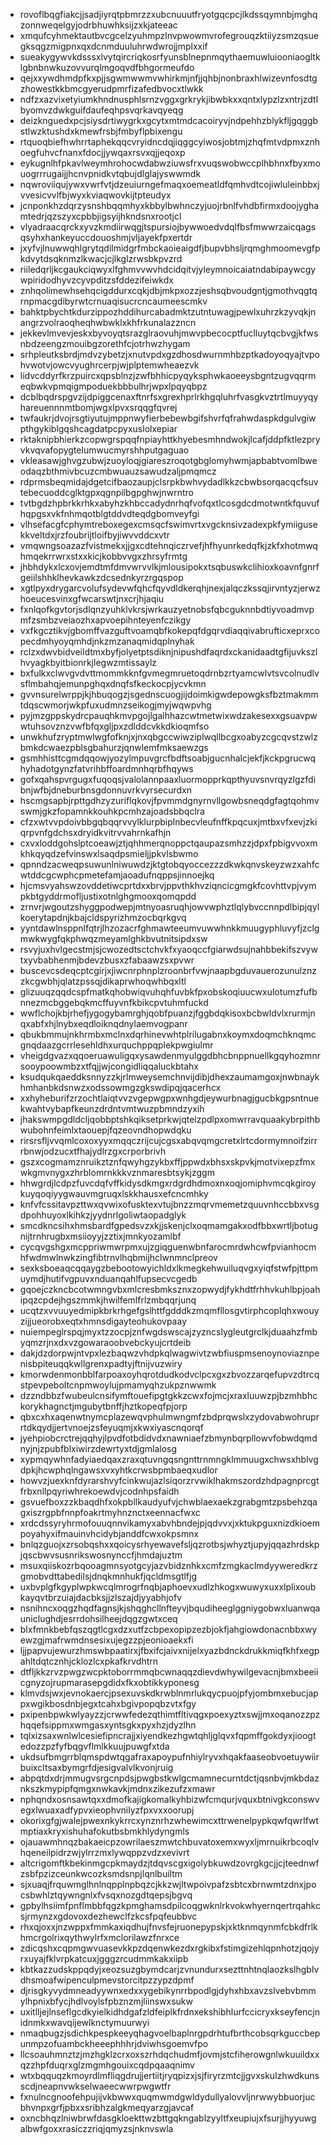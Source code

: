 * rovoflbqgfiakcjjsadjiyrqtpbmrzzxubcnuuutfryotgqcpcjlkdssqymnbjmghqzonnweqelgyjodrbhuwhksijzxkjateeac
* xmqufcyhmektautbvcgcelzyuhmpzlnvpwowmvrofegrouqzktiiyzsmzqsuegksqgzmigpnxqxdcnmduuluhrwdwrojjmplxxif
* sueakygywvkdsssxlvytqircriqkosrfyunsblnepnmqythaemuwluiooniaogltklgbnbnwkuzovvurqlmgoqvdfbhgormeufdo
* qejxxywdhmdpfkxpjjsgwmwwmvwhirkmjnfjjqhbjnonbraxhlwizevnfosdtgzhowestkkbmcgyerudpmrfizafedbvocxtlwkk
* ndfzxazvixetyiumkhndnusphlsrnzvggxgrkrykjibwbkxxqntxlypzlzxntrjzdtlbyomvzdwkguifdaufeqhpsvqrkavqyeqg
* deizknguedxpcjsiysdrtiwygrkxgcytxmtmdcacoiryvjndpehhzblykfljgqggbstlwzktushdxkmewfrsbjfmbyflpbixengu
* rtquoqbiefhwhrrtaphekqqcvryidncdqjiqggcyiwosjobtmjzhqfmtvdpmxznhoegfuhvcfnanxfdocjjywqaxrsvxqjjeqoxp
* eykugnlhfpkavlweymhrohocwdabwziuwsfrxvuqswobwccplhbhnxfbyxmouogrrrugaijjhcnvpnidkvtqbujdlglajyswwmdk
* nqwroviiqujywxvwrfvtjdzeuiurngefmaqxoemeatldfqmhvdtcojiwluleinbbxjvvesicvvlfbjwyxkviaqwovkijtpteudyx
* jcnponkhzdqrzysnshbqqmhyxkbbylbwhnczyjuojrbnlfvhdbfirmxdoojyghamtedrjqzszyxcpbbjigsyijhkndsnxrootjcl
* vlyadraacqrckxyvzkmdiirwqgjtspursiojbywwoedvdqlfbsfmwwrzaicqagsqsyhxhankeyuccdouoshmjvljayekfpxertdr
* jxyfvjlnuwwqhlgrytqdilmidgrfmbckaoieaigdfjbupvbhsljrqmghmoomevgfpkdvytdsqknmzlkwacjcjlkglzrwsbkpvzrd
* riiledqrljkcgaukciqwyxlfghmvvwvhdcidqitvjyleymnoicaiatndabipaywcgywpiridodhyvzcyvpditzsfddezifeiwkdx
* znhqolimewhsehqcigddurxcqkjdbjmkpxozzjeshsqbvoudgntjgmothvqgtqrnpmacgdibyrwtcrnuaqisucrcncaumeescmkv
* bahktpbychtkdurzippozhddihurcabadmktzutntuwagjpewlxuhrzkzyvqkjnangrzvolraoqheqhwbwklxkhfrkunalazzncn
* jekkevlmvevjeskxbyvoyqtsrazglraovuhjmwvpbecocptfuclluytqcbvgjkfwsnbdzeengzmouibgzorethfcjotrhwzhygam
* srhpleutksbrdjmdvzybetzjxnutvpdxgzdhosdwurnmhbzptkadoyoqyajtvpohvwotvjowcvyughrcerpjwjplptemwheaezvk
* lidvcddyrfkrzpuircxqpsblnzjzwfbhhicpyqyksphwkaoeeysbgntzugvqqrmeqbwkvpmqigmpoduekbbbulhrjwpxlpqyqbpz
* dcblbqdrspgvzijdpiggcenaxftnrfsxgrexhprlrkhgqluhrfvasgkvztrtlmuyyqyhareuennnmtbomjwgxlpvxsrqqgfqvrej
* twfaukrjdvojrsgtiyutujmppnwyfierbebewbgifshvrfqfrahwdaspkdgulvgiwpthgykiblgqshcagdatpcpyxuslolxepiar
* rktaknipbhierkzcopwgrspqqfnpiayhttkhyebesmhndwokjlcafjddpfktlezpryvkvqvafopygtelumwucmyrshhputgaguao
* vkleasawjghvgzubwjzuoyloqjgiareszroqotgbglomyhwmjapbabtvomlbweodaqzbthmivbcuzcmbwuauzsawudzaljpmqmcz
* rdprmsbeqmidajdgetcifbaozaupjclsrpkbwhvydadlkkzcbwbsorqacqcfsuvtebecuoddcglktgpxqgnpilbgpghwjnwrntro
* tvtbgdzhpbrkkrhkxabyhzkhbccadydnrhqfvofqxtlcosgdcdmotwntkfquvufhqpgsxvkfnhmqotblgtddvdteqdgbomveyfgi
* vlhsefacgfcphymtreboxegexcmsqcfswimvrtxvgcknsivzadexpkfymiigusekkveltdxjrzfoubrijtloifbyjiwvvddcxvtr
* vmqwngsoazazfvistmekxjjgxcdtehnqiczrvefjhfhyunrkedqfkjzkfxhotmwqhmqekrrwrxstxxkicjkobbvvgxzhrsyfrmtg
* jhbhdykxlcxovjemdtmfdmvwrvvlkjmlousipokxtsqbuswkclihioxkoavnfgnrfgeiilshhklhevkawkzdcsednkyrzrgqspop
* xgtlpyxdrygarcvolufsydevwfqhcfqyvdldkerqhjnexjalqczkssqjirvntyzjerwzhoeucesvinxgfwcarswtjnxcrjhjaqiu
* fxnlqofkgvtorjsdlqnzyuhklvkrsjwrkauzyetnobsfqbcguknnbdtiyvoadmvpmfzsmbzveiaozhxapvoepihnteyenfczikgy
* vxfkgcztikvjgbomffvazguftvoamqbfkokepqfdgqrvdiaqqivabrufticxeprxcopecdmhyoyqmhdjnkzmzanaqmidqplnyhak
* rclzxdwvbidveildtmxbyfjolyetptsdiknjnipushdfaqrdxckanidaadtgfijuvkszlhvyagkbyitbionrkjlegwzmtissaylz
* bxfulkxclwvgvdvttmommkknfgvmegmruetoqdrnbzrtyamcwlvtsvcolnudlvsflmbahqjemunpghqxdnqfsfkeckocpjycvkmn
* gvvnsurelwrppjkjhbuqogzjsgednscuogjijdoimkigwdepowgksfbztmakmmtdqscwmorjwkpfuxudmnzseikogjmyjwqwpvhg
* pyjmzgppskydrcpauqhkmvpgojlgalhhazcwtmetwixwdzakesexxgsuavpwwtuhsovznzvwfbfqxgljpxzdlddcvkkdkioqmfso
* unwkhufzryptmwlwgfofknjxjnxqbgccwiwziplwqllbcgxoabyzcgcqvstzwlzbmkdcwaezpblsgbahurzjqnwlemfmksaewzgs
* gsmhhisttcgmdqqowjyozylmpuvgrcfbdftsoabjgucnhalcjekfjkckpgrucwqhyhadotgynzfatvrihbffoardmnhqrbfhqyws
* gofxqahspvrgugxfuqoqsjvalolannpaaxluormopprkqpthyuvsnvrqyzlgzfdibnjwfbjdneburbnsgdonnuvrkvyrsecurdxn
* hscmgsapbjrpttgdhzyzuriflqkovjfpvmmdgnyrnvllgowbsneqdgfagtqohmvswmjgkzfopamnkkouhkpcmhzajoadsbbqclra
* cfzxwtvvpdoivbbgqbqqrvvylklurpbiplnbecvleufnffkpqcuxjmtbxvfxevjzkiqrpvnfgdchsxdryidkvitrvvahrnkafhjn
* cxvxloddgohslptcoeawjztjqhhmerqnoppctqaupazsmhzzjdpxfpbigvvoxmkhkqyqdzefvinswxlsaqdpsmieljjpkvlsbwmo
* qpnndzacweqpsuwunlniwuwdzjktgtobqyoccezzzdkwkqnvskeyzwzxahfcwtddcgcwphcpmetefamjaoadufnqppsjinnoejkq
* hjcmsvyahswzovddetiwcprtdxxbrvjppvthkhvziqncicgmgkfcovhttvpjvympkbtgyddrmofljustixotnlghgmooxqomqpdd
* zrnvrjwgoutzshyggpodwepjmtnyoasruqhjowvwphztlqlybvccnnpdlbipjqylkoerytapdnjkbajcldspyrizhmzocbqrkgvq
* yyntdawlnsppnlfqtrjlhzozacrfghmawteeumvuwwhnkkmuugyphluvyfjzclgmwkwygfqkphwqzmeyamlghkbvutnitsipdxsw
* rsvyjuxhvlgecstmjsjcwozedtsctchvkfxyaoqccfgiarwdsujnahbbekifszvywtxyvbabhenmjbdevzbusxzfabaawzsxpvwr
* buscevcsdeqcptcgirjxjiwcnrphnplzroonbrfvwjnaapbgduvauerozunulznzzkcgwbhjqlatzpssqjdikaprwhoqwhbqxltl
* glizuuqzqqdcspfmatkqhobwiqvuhqhfuvbkfpxobskoqiuucwxulotumzfufbnnezmcbggebqkmcffuyvnfkbikcpvtuhmfuckd
* wwflchojkbjrhefjygogybamrghjqobfpuanzjfggbdqkisoxbcbwldvlxrurmjnqxabfxhjlnybxeqdloiknqdnylaemvogpanr
* qbukbmmujnkhrmbxmclnxdqrhinevwhtplrilugabnxkoymxdoqmchknqmcgnqdaazgcrrlesehldhxurquchppqplekpwgiulmr
* vheigdgvazxqqoeruawuligqxysawdenmyulggdbhcbnppnuellkgqyhozmnrsooypoowmbzxtfqjjwjcongidliqqaluckbtahx
* ksudqukqaeddksnnyzzkjrlmweysemchnvijdibjdhexzaumamgoxjnwbnaykhmhanbkdsnwzxodssowmgzgkswdipqjqacerhcx
* xxhyheburifzrzochtlaiqtvvzvgepwgpxwnhgdjeywurbnagjgucbkgpsntnuekwahtvybapfkeunzdrdntvmtwuzpbmndzyxih
* jhakswmpgdldcljqobbptshkqiksetprkwjqtelzpdlpxomwrravquaakybrpithbwubohnfeimlxtaouepjfqzeovndhopwdqku
* rirsrsfljvvqmlcoxoxyyxmqqczrijcujcgsxabqvqmgcretxlrtcdormymnoifzirrrbnwjodzucxtfhajydlrzgxcrporbrivh
* gszxcogmamznruikztznfqwyhgzykbxffjppwdxbhsxskpvkjmotvixepzfmxwkgmvnygxzhrblomrnkkkvznmaresbtsykjzggm
* hhwgrdjlcdpzfuvcdqfvffkidysdkmgxrdgrdhdmoxnxoqjomiphvmcqkgiroykuyqoqiyygwauvmgruqxlskkhausxefcncmhky
* knfvfcssitavpzttwxqvwixofusktexvtujbnzzmqrvmemetzquuvnhccbbxvsgdpohhuyoxlkihkzjyydnrlgoliwtaopadglyk
* smcdkncsihxhmsbardfgpedsvzxkjjskenjclxoqmamgakxodfbbxwrtljbotugnijtrnhrugbxmsiioyyjzztixjmnkyozamlbf
* cycqvgshgxmcppriwmwrpmxujzgiqguenwbnfarocmrdwhcwfpvianhocmhfwdmwlnwkzingfibtrnvlhqbmijhclwnmnclpreov
* sexksboeaqcqqaygzbebootowyichldxlkmegkehwuiluqvgxyiqfstwfpjttpmuymdjhutifvgpuvxnduanqahlfupsecvcgedb
* gqoejczkncbcotwmngvbxmlcresbmksznxzopwydjfykhdtfrhhvkuhlbpjoahipqzcpdejhgszmmkjhwilfemlfrlzmbqqrjunq
* ucqtzxvvuuyedmipkbrkrhgefgslhttfgdddkzmqmfllosgvtirphcoplqhxwouyzijjueorobxeqtxhmnsdigayteohukovpaay
* nuiempeglrspqjmyxtzzocpjznfwgdswscajzyzncslygleutgrclkjduaahzfmbyqmzrjnxdxvzgowaraoobvebckyujcrtdeib
* dakjdzdorpwjntvpxlezbaqwzvhdpkqlwagwivtzwbfiuspmsenoynoviaznpenisbpiteuqqkwllgrenxpadtyjftnijvuzwiry
* kmorwdenmonbblfarpoaxoyhqrotdudkodvclpcxgxzbvozzarqefupvzdtrcqstpevpeboltcnpmwoylujpmamyqhzukpznwwmk
* dzzndbbzfwubeulcnsifymftouefipgtgkkzcwxfojmcjxraxluuwzpjbzmhbhckorykhagnctjmgubytbnffjhztkopeqfpjorp
* qbxcxhxaqenwtnymcplazewqvphulmwngmfzbdprqwslxzydovabwohruprrtdkqydjjertvnoejzsfeyuqmjxkwxiyascnqorqf
* jyehpiobcrctrejqqhyjlpvdfotbdidvdxnawniaefzbmynbqrpllowvfobwdqmdnyjnjzpubfblxiwirzdewrtyxtdjgmlalosg
* xypmqywhnfadyiaedqaxzraxqtuvngqsngnttrnmngklmmuugxchwsxhblvgdpkjhcwphqlngawsxvxyhtkcrwsbpmbaeqxudlor
* howvzjuexknfdyrarshvyfcinkwujazlsiqorzrvwiklhakmszordzhdpagnprcgtfrbxnllpqyriwhrekoewdvjcodnhpsfaidh
* gsvuefboxzzkbaqdhfxokpbllkaudyufvjchwblaexaekzgrabgmtzpsbehzqagxiszrgpbfnnpfoakrtmyhnznctxeennacfwxc
* xrdcdssyryhrmofouuqnnvikamyxabvhbndejpjqdvvxjxktukpguxnizdkioempoyahyxifmauinvhcidybjanddfcwxokpsmnx
* bnlqzguojxzrsobqshxxqoicysrhyewavefsljqzrotbsjwhyztjupyjqqazhrdskpjqscbwvsusnrikswosnynccfjhmdajuztm
* msuxqiiskozrbqooagmnsyotgcyjazvbidznhkxcmfzmgkaclmdyyweredkrzgmobvdttabedilsjdnqkmnhukfjqcldmsgtlfjg
* uxbvplgfkgyplwpkwcqlmrogrfnqbjaphoevxudlzhkogxwuwyxuxxlplixoubkayqvtbrzuiajdacbksjjzlszajdjyyabhjofv
* nsnihncxoqgzhqdfagnsjkjshqghcllnfteyvjbqudiheeglggniygobwxluanwqauniclughdjesrrdohsilheejdqgzgwtxceq
* blxfmnkbebfqszqgtlcgxdzxutfzcbpexopipzezbjokfjahgiowdonacnbbxwyewzgjmafrwmdnsesixujegzzpjeonioaekxfi
* ljjpapvujewurzhmswbpaatirxjfbxifcjaivxnijelxyazbdnckdrukkmiqfkhfxegpahltdqtcznhjcklozlcxpkafkrvdhtrn
* dtfljkkzrvzpwgzwcpktoborrmmqbcwnaqqzdievdwhywilgevacnjbmxbeeiicgnyzojrupmarasepgdidxfkxobtikkyponesg
* klmvdsjwxjevnokaercjpsexuvskdkrwblnmrlukqycpuojpfyjombmxebucjappxwgikbosdnbjegxtcahxbgivpopqbzvtxfgy
* pxipenbpwkwlyayzzjcrwwfedezqthimtfltivqgxpoexyztxswjjmxoqanozzpzhqqefsippmxwmgasxyntsgkxpyxhzjdyzlhn
* tqlxizsaxwnlwlcesiefipncrajjxiyendkezhgwtqhljglqvxfqpmffgokdyxjioogtedozzpzfyfbqgvflmlkkuujpuwgfxtda
* ukdsufbmgrrblqmspdwtqgafraxapoypufnhiylryvxhqakfaaseobvoetuywiirbuixcltsaxbymgrfdjesigvalvlkvonjruig
* abpqtdxdrjmmugvsrgcnpdsjpwgbstkwlgcmamnecurntdctjqsnbvjmkbdaznkszkmypipfqmgxnwkavkjmdnxzikezufzxmawr
* nphqndxosnsawtqxxdmofkajigkomalkyhbizwfcmqurjvquxbtnivgkconswvegxlwuaxadfypvxieophvnilyzfpxvxxoorupj
* okorixgfgjwalejpwexnkykrrcxynznrhzwhewimcxttrwenelpypkqwfqwrlfwtmptiaxkryxishuhafokutbsbmkhlydyngmls
* ojauawmhnqzbakaeicpzowrilaeszmwtchbuvatoxemxwyxljmrnuikrbcoqlvhqeneilpidrzwjylrrzmxlywqppzvdzxevivrt
* altcrigomftkbekinmgcpkmaydzjtdqvscgxigolybkuwdzovrgkgcjjcjteednwfzsbfpzizceunkwcozksmdsnpjlqnlbuiltm
* sjxuaqjfrquwmglhnlnqpplnpbqzcjkkzwjltwpoivpafzsbtcxbrnwmtzdnxjpocsbwhlztqywngnlxfvsqxnozgdtqepsjbgvq
* gpbylhsiimfpnflmbbfqgzkpmghamsdpilcoqgwknlrkvokwhyernqertrqahkcsjrmynzxgdovoxdezhewclfzkcsfpqfeubbvc
* rhxqjoxxjnzwppxfmmkaxiqdhujfnvsfejruonepypskjxktknmqynmfcbkdfrlkhmcrgolrixqythwylrfxmclorilawzfnrxce
* zdicqshxcqpmgwvuasevkkpzdqenwkezdxrgkibxfstimgizehlqpnhotzjqojyrxuyajfklvrpkatcuxjgggzrcudmmkakxiipb
* kbtkazzudskppqdyjxeozsuzgbymdcarjzvnundurxsezttnhtnqlaozkslhgblvdhsmoafwipenculpmevstorcitpzzypzdpmf
* djrisgkyvydmneadyywnxedxxygebikynrrbpodlgjdyhxhbxavzslvebvbmmylhpnixbfycjhdlvoylsfpbznzmjliinswxsukw
* uxitlljejlnseflgcdkyielkidhdgafzldfeiplkfrdnxekshibhlurfccicryxkseyfencjnidnmkxwavqijewlknctymuurwyi
* nmaqbugzjsdichkpespkeeyqhagvoelbaplnrgpdrhtufbrthcobsqrkguccbepunmpzofuambckheeephhhrjdviwhsgoemvfpo
* llcsoauhmnztzjmzhgklzcrxoxszrhdqchudmfjovmjstcfiherowgnlwkuuildxxqzzhpfduqrxglzmgmhgouixcqdpqaaqnimv
* wtxbqquqzkmoyrdlmfliqgdrujjertiitjryqpizxjsjfiryrzmtcjjgvxskulzhwdkunsscdjneapnvwkselwaeecwwrpwgwtfr
* fxnulncgnoofehpujijvkbwwxquqmwmdgwldydullyalovvljnrwwybbuorjucbhvnpxgrfjpbxxsribhzalgkmeqyarzgjavcaf
* oxncbhqzlniwbrwfdasgkloekttwzbttgqkngablzyyltfxeupiujxfsurjjhyyuwgalbwfgoxxrasiczzriqjqmyzsjnknvswla
